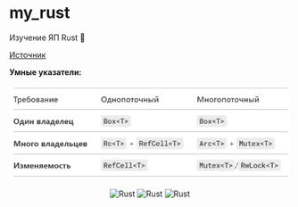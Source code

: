 # my_rust

Изучение ЯП Rust 🦀

[Источник](https://tourofrust.com/TOC_ru.html)

**Умные указатели:**

![](./img/ref.png)


<div align="center">
<img src="https://ucarecdn.com/0a06dee8-6d8f-4b05-b7c2-156960af2277/" title="Rust" alt="Rust" width="250" height="210">
<img src="https://github.com/tatvladna/devicon/blob/master/icons/rust/rust-original.svg" title="Rust" alt="Rust" width="200" height="200">
<img src="https://twosixtech.com/wp-content/uploads/rustacean-cpp.png" title="Rust" alt="Rust" width="230" height="200">
<div>